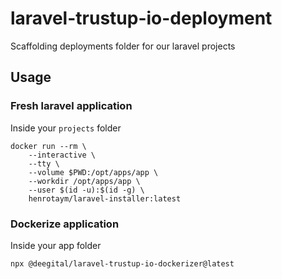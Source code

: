 # laravel-trustup-io-deployment

Scaffolding deployments folder for our laravel projects

## Usage

### Fresh laravel application

Inside your `projects` folder

```shell
docker run --rm \
    --interactive \
    --tty \
    --volume $PWD:/opt/apps/app \
    --workdir /opt/apps/app \
    --user $(id -u):$(id -g) \
    henrotaym/laravel-installer:latest
```

### Dockerize application

Inside your app folder

```shell
npx @deegital/laravel-trustup-io-dockerizer@latest
```
